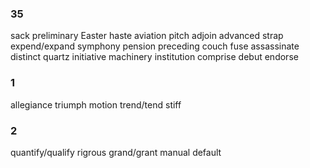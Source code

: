 ### 35

sack
preliminary
Easter
haste
aviation
pitch
adjoin
advanced
strap
expend/expand
symphony
pension
preceding
couch
fuse
assassinate
distinct
quartz
initiative
machinery
institution
comprise
debut
endorse

### 1

allegiance
triumph
motion
trend/tend
stiff

### 2

quantify/qualify
rigrous
grand/grant
manual
default